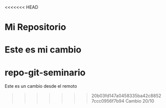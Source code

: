 <<<<<<< HEAD
# Mi Repositorio

Este es mi cambio
=======
# repo-git-seminario
Este es un cambio desde el remoto
>>>>>>> 20b03fd147a0458335ba42c88527ccc0956f7b94
Cambio 20/10